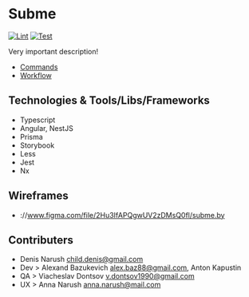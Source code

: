 # Subme

[![Lint](https://github.com/denisnarush/subme/actions/workflows/lint.yaml/badge.svg)](https://github.com/denisnarush/subme/actions/workflows/lint.yaml)
[![Test](https://github.com/denisnarush/subme/actions/workflows/test.yaml/badge.svg)](https://github.com/denisnarush/subme/actions/workflows/test.yaml)

Very important description!

- [Commands](commands.md)
- [Workflow](workflow.md)

## Technologies & Tools/Libs/Frameworks

- Typescript
- Angular, NestJS
- Prisma
- Storybook
- Less
- Jest
- Nx

## Wireframes

- ://www.figma.com/file/2Hu3IfAPQgwUV2zDMsQ0fl/subme.by

## Contributers

- Denis Narush <child.denis@gmail.com>
- Dev > Alexand Bazukevich <alex.baz88@gmail.com>, Anton Kapustin
- QA > Viacheslav Dontsov <v.dontsov1990@gmail.com>
- UX > Anna Narush <anna.narush@mail.com>
